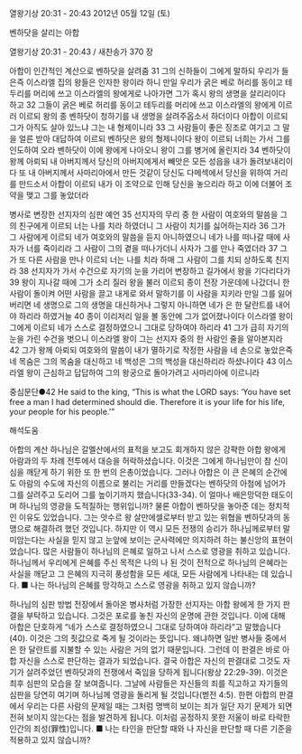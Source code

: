 열왕기상 20:31 - 20:43 
2012년 05월 12일 (토)

벤하닷을 살리는 아합



열왕기상 20:31 - 20:43 / 새찬송가 370 장


아합이 인간적인 계산으로 벤하닷을 살려줌
31 그의 신하들이 그에게 말하되 우리가 들은즉 이스라엘 집의 왕들은 인자한 왕이라 하니 만일 우리가 굵은 베로 허리를 동이고 테두리를 머리에 쓰고 이스라엘의 왕에게로 나아가면 그가 혹시 왕의 생명을 살리리이다 하고 32 그들이 굵은 베로 허리를 동이고 테두리를 머리에 쓰고 이스라엘의 왕에게 이르러 이르되 왕의 종 벤하닷이 청하기를 내 생명을 살려주옵소서 하더이다 아합이 이르되 그가 아직도 살아 있느냐 그는 내 형제이니라 33 그 사람들이 좋은 징조로 여기고 그 말을 얼른 받아 대답하여 이르되 벤하닷은 왕의 형제니이다 왕이 이르되 너희는 가서 그를 인도하여 오라 벤하닷이 이에 왕에게 나아오니 왕이 그를 병거에 올린지라 34 벤하닷이 왕께 아뢰되 내 아버지께서 당신의 아버지에게서 빼앗은 모든 성읍을 내가 돌려보내리이다 또 내 아버지께서 사마리아에서 만든 것같이 당신도 다메섹에서 당신을 위하여 거리를 만드소서 아합이 이르되 내가 이 조약으로 인해 당신을 놓으리라 하고 이에 더불어 조약을 맺고 그를 놓았더라

병사로 변장한 선지자의 심판 예언
35 선지자의 무리 중 한 사람이 여호와의 말씀을 그의 친구에게 이르되 너는 나를 치라 하였더니 그 사람이 치기를 싫어하는지라 36 그가 그 사람에게 이르되 네가 여호와의 말씀을 듣지 아니하였으니 네가 나를 떠나갈 때에 사자가 너를 죽이리라 그 사람이 그의 곁을 떠나가더니 사자가 그를 만나 죽였더라 37 그가 또 다른 사람을 만나 이르되 너는 나를 치라 하매 그 사람이 그를 치되 상하도록 친지라 38 선지자가 가서 수건으로 자기의 눈을 가리어 변장하고 길가에서 왕을 기다리다가 39 왕이 지나갈 때에 그가 소리 질러 왕을 불러 이르되 종이 전장 가운데에 나갔더니 한 사람이 돌이켜 어떤 사람을 끌고 내게로 와서 말하기를 이 사람을 지키라 만일 그를 잃어버리면 네 생명으로 그의 생명을 대신하거나 그렇지 아니하면 네가 은 한 달란트를 내어야 하리라 하였거늘 40 종이 이리저리 일을 볼 동안에 그가 없어졌나이다 이스라엘 왕이 그에게 이르되 네가 스스로 결정하였으니 그대로 당하여야 하리라 41 그가 급히 자기의 눈을 가린 수건을 벗으니 이스라엘 왕이 그는 선지자 중의 한 사람인 줄을 알아본지라 42 그가 왕께 아뢰되 여호와의 말씀이 내가 멸하기로 작정한 사람을 네 손으로 놓았은즉 네 목숨은 그의 목숨을 대신하고 네 백성은 그의 백성을 대신하리라 하셨나이다 43 이스라엘 왕이 근심하고 답답하여 그의 왕궁으로 돌아가려고 사마리아에 이르니라

중심문단●42 He said to the king, “This is what the LORD says: ‘You have set free a man I had determined should die. Therefore it is your life for his life, your people for his people.’”

해석도움





아합의 계산
하나님은 갈멜산에서의 표적을 보고도 회개하지 않은 강퍅한 아합 왕에게 아람과의 두 차례 전투에서 대승을 허락하셨습니다. 이것은 그에게 하나님만이 참 신이심을 깨닫게 하기 위한 또 한 번의 은총이었습니다. 그러나 아합은 이 큰 은혜의 순간에도 아람의 수도에 자신의 이름으로 불리는 거리를 만들겠다는 벤하닷의 아첨에 넘어가 그를 살려주고 도리어 그를 높이기까지 했습니다(33-34). 이 얼마나 배은망덕한 태도이며 하나님의 영광을 도적질하는 행위입니까? 물론 아합이 벤하닷을 놓아준 데는 정치적인 이유도 있었습니다. 그는 앗수르 왕 살만에셀로부터 받고 있는 위협을 벤하닷과의 동맹으로 해결하려 했던 것입니다. 하지만 이 역시 모든 전쟁의 승리가 하나님께로부터 말미암는다는 사실을 믿지 않고 눈앞에 보이는 군사력에만 의지하려 하는 불신앙의 표현이었습니다. 많은 사람들이 하나님의 은혜로 일하고 나서 스스로 영광을 취하고 있습니다. 하나님께서 우리에게 은혜를 주신 목적은 나의 나 된 것이 전적으로 하나님의 은혜라는 사실을 깨닫고 그 은혜의 지극히 풍성함을 모든 세대, 모든 사람에게 나타내는 데 있습니다.
■ 나는 하나님의 은혜를 망각하고 스스로 영광을 취하고 있지 않습니까?

하나님의 심판 방법
전장에서 돌아온 병사처럼 가장한 선지자는 아합 왕에게 한 가지 판결을 부탁하고 있습니다. 그것은 포로를 놓친 자신의 운명에 관한 것입니다. 이에 대해 아합은 단호하게 “네가 스스로 결정하였으니 그대로 당하여야 하리라”고 말했습니다(40). 이것은 그의 죗값으로 죽게 될 것이라는 뜻입니다. 왜냐하면 일반 병사들 중에서 은 한 달란트를 지불할 수 있는 사람은 거의 없기 때문입니다. 그런데 이 판결은 바로 아합 자신을 스스로 판단하는 결과가 되었습니다. 결국 아합은 자신의 판결대로 그것도 자기가 살려주었던 벤하닷과의 전쟁에서 죽임을 당하게 됩니다(왕상 22:29-39). 이것은 최후 심판의 모습을 잘 보여줍니다. 그날에 사람들은 자신들의 죄를 직고하고 자기들의 심판을 당연히 여기며 하나님께 영광을 돌리게 될 것입니다(벧전 4:5). 한편 아합의 판결에서 우리는 다른 사람의 문제일 때는 그처럼 명백히 보이는 죄가 일단 자기 문제가 되면 전혀 보이지 않는다는 점을 발견하게 됩니다. 이처럼 공정하지 못한 저울이 바로 타락한 인간의 죄성(罪性)입니다.
■ 나는 타인을 판단할 때와 나 자신을 판단할 때 다른 기준을 적용하고 있지 않습니까?